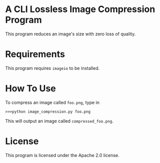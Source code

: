 # A CLI Lossless Image Compression Program

This program reduces an image's size with zero loss of quality.

# Requirements

This program requires `imageio` to be installed.

# How To Use

To compress an image called `foo.png`, type in

```
>>>python image_compression.py foo.png
```

This will output an image called `compressed_foo.png`.

# License

This program is licensed under the Apache 2.0 license.
